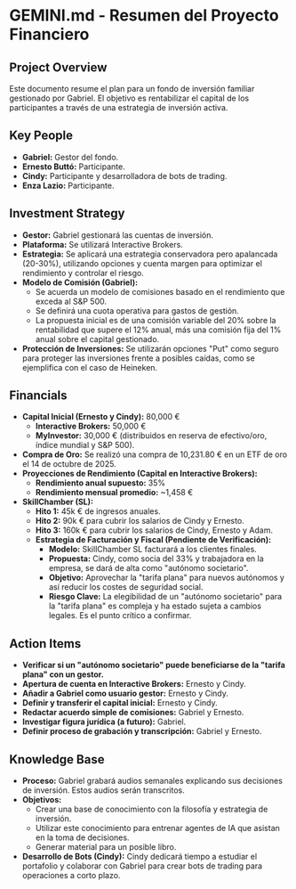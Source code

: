 # GEMINI.md - Resumen del Proyecto Financiero

## Project Overview

Este documento resume el plan para un fondo de inversión familiar gestionado por Gabriel. El objetivo es rentabilizar el capital de los participantes a través de una estrategia de inversión activa.

## Key People

*   **Gabriel:** Gestor del fondo.
*   **Ernesto Buttó:** Participante.
*   **Cindy:** Participante y desarrolladora de bots de trading.
*   **Enza Lazio:** Participante.

## Investment Strategy

*   **Gestor:** Gabriel gestionará las cuentas de inversión.
*   **Plataforma:** Se utilizará Interactive Brokers.
*   **Estrategia:** Se aplicará una estrategia conservadora pero apalancada (20-30%), utilizando opciones y cuenta margen para optimizar el rendimiento y controlar el riesgo.
*   **Modelo de Comisión (Gabriel):**
    *   Se acuerda un modelo de comisiones basado en el rendimiento que exceda al S&P 500.
    *   Se definirá una cuota operativa para gastos de gestión.
    *   La propuesta inicial es de una comisión variable del 20% sobre la rentabilidad que supere el 12% anual, más una comisión fija del 1% anual sobre el capital gestionado.
*   **Protección de Inversiones:** Se utilizarán opciones "Put" como seguro para proteger las inversiones frente a posibles caídas, como se ejemplifica con el caso de Heineken.

## Financials

*   **Capital Inicial (Ernesto y Cindy):** 80,000 €
    *   **Interactive Brokers:** 50,000 €
    *   **MyInvestor:** 30,000 € (distribuidos en reserva de efectivo/oro, índice mundial y S&P 500).
*   **Compra de Oro:** Se realizó una compra de 10,231.80 € en un ETF de oro el 14 de octubre de 2025.
*   **Proyecciones de Rendimiento (Capital en Interactive Brokers):**
    *   **Rendimiento anual supuesto:** 35%
    *   **Rendimiento mensual promedio:** ~1,458 €
*   **SkillChamber (SL):**
    *   **Hito 1:** 45k € de ingresos anuales.
    *   **Hito 2:** 90k € para cubrir los salarios de Cindy y Ernesto.
    *   **Hito 3:** 160k € para cubrir los salarios de Cindy, Ernesto y Adam.
    *   **Estrategia de Facturación y Fiscal (Pendiente de Verificación):**
        *   **Modelo:** SkillChamber SL facturará a los clientes finales.
        *   **Propuesta:** Cindy, como socia del 33% y trabajadora en la empresa, se dará de alta como "autónomo societario".
        *   **Objetivo:** Aprovechar la "tarifa plana" para nuevos autónomos y así reducir los costes de seguridad social.
        *   **Riesgo Clave:** La elegibilidad de un "autónomo societario" para la "tarifa plana" es compleja y ha estado sujeta a cambios legales. Es el punto crítico a confirmar.

## Action Items

*   **Verificar si un "autónomo societario" puede beneficiarse de la "tarifa plana" con un gestor.**
*   **Apertura de cuenta en Interactive Brokers:** Ernesto y Cindy.
*   **Añadir a Gabriel como usuario gestor:** Ernesto y Cindy.
*   **Definir y transferir el capital inicial:** Ernesto y Cindy.
*   **Redactar acuerdo simple de comisiones:** Gabriel y Ernesto.
*   **Investigar figura jurídica (a futuro):** Gabriel.
*   **Definir proceso de grabación y transcripción:** Gabriel y Ernesto.

## Knowledge Base

*   **Proceso:** Gabriel grabará audios semanales explicando sus decisiones de inversión. Estos audios serán transcritos.
*   **Objetivos:**
    *   Crear una base de conocimiento con la filosofía y estrategia de inversión.
    *   Utilizar este conocimiento para entrenar agentes de IA que asistan en la toma de decisiones.
    *   Generar material para un posible libro.
*   **Desarrollo de Bots (Cindy):** Cindy dedicará tiempo a estudiar el portafolio y colaborar con Gabriel para crear bots de trading para operaciones a corto plazo.